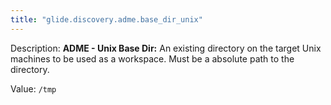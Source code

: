 ```yaml
---
title: "glide.discovery.adme.base_dir_unix"
---
```


Description: <b>ADME - Unix Base Dir:</b> An existing directory on the target Unix machines to be used as a workspace.  Must be a absolute path to the directory.

Value: `/tmp`
